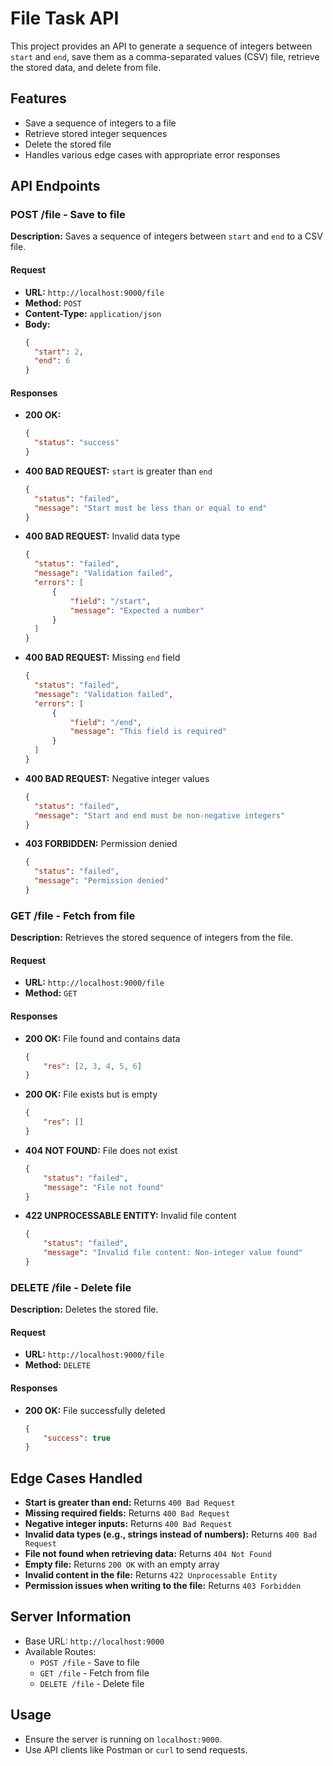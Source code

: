 # File Task API

This project provides an API to generate a sequence of integers between `start` and `end`, save them as a comma-separated values (CSV) file, retrieve the stored data, and delete from file.

## Features
- Save a sequence of integers to a file
- Retrieve stored integer sequences
- Delete the stored file
- Handles various edge cases with appropriate error responses

## API Endpoints

### **POST /file** - Save to file
**Description:** Saves a sequence of integers between `start` and `end` to a CSV file.

#### **Request**
- **URL:** `http://localhost:9000/file`
- **Method:** `POST`
- **Content-Type:** `application/json`
- **Body:**
  ```json
  {
    "start": 2,
    "end": 6
  }
  ```
#### **Responses**
- **200 OK:**
  ```json
  {
    "status": "success"
  }
  ```
- **400 BAD REQUEST:** `start` is greater than `end`
  ```json
  {
    "status": "failed",
    "message": "Start must be less than or equal to end"
  }
  ```
- **400 BAD REQUEST:** Invalid data type
  ```json
  {
    "status": "failed",
    "message": "Validation failed",
    "errors": [
        {
            "field": "/start",
            "message": "Expected a number"
        }
    ]
  }
  ```
- **400 BAD REQUEST:** Missing `end` field
  ```json
  {
    "status": "failed",
    "message": "Validation failed",
    "errors": [
        {
            "field": "/end",
            "message": "This field is required"
        }
    ]
  }
  ```
- **400 BAD REQUEST:** Negative integer values
  ```json
  {
    "status": "failed",
    "message": "Start and end must be non-negative integers"
  }
  ```
- **403 FORBIDDEN:** Permission denied
  ```json
  {
    "status": "failed",
    "message": "Permission denied"
  }
  ```

### **GET /file** - Fetch from file
**Description:** Retrieves the stored sequence of integers from the file.

#### **Request**
- **URL:** `http://localhost:9000/file`
- **Method:** `GET`

#### **Responses**
- **200 OK:** File found and contains data
  ```json
  {
      "res": [2, 3, 4, 5, 6]
  }
  ```
- **200 OK:** File exists but is empty
  ```json
  {
      "res": []
  }
  ```
- **404 NOT FOUND:** File does not exist
  ```json
  {
      "status": "failed",
      "message": "File not found"
  }
  ```
- **422 UNPROCESSABLE ENTITY:** Invalid file content
  ```json
  {
      "status": "failed",
      "message": "Invalid file content: Non-integer value found"
  }
  ```

### **DELETE /file** - Delete file
**Description:** Deletes the stored file.

#### **Request**
- **URL:** `http://localhost:9000/file`
- **Method:** `DELETE`

#### **Responses**
- **200 OK:** File successfully deleted
  ```json
  {
      "success": true
  }
  ```

## **Edge Cases Handled**
- **Start is greater than end:** Returns `400 Bad Request`
- **Missing required fields:** Returns `400 Bad Request`
- **Negative integer inputs:** Returns `400 Bad Request`
- **Invalid data types (e.g., strings instead of numbers):** Returns `400 Bad Request`
- **File not found when retrieving data:** Returns `404 Not Found`
- **Empty file:** Returns `200 OK` with an empty array
- **Invalid content in the file:** Returns `422 Unprocessable Entity`
- **Permission issues when writing to the file:** Returns `403 Forbidden`

## **Server Information**
- Base URL: `http://localhost:9000`
- Available Routes:
  - `POST /file` - Save to file
  - `GET /file` - Fetch from file
  - `DELETE /file` - Delete file

## **Usage**
- Ensure the server is running on `localhost:9000`.
- Use API clients like Postman or `curl` to send requests.
  


